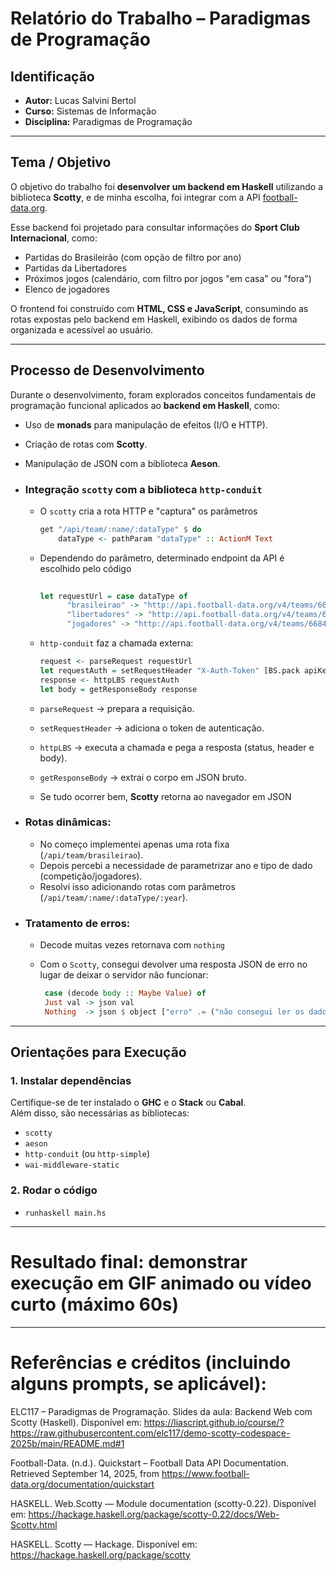 # Relatório do Trabalho – Paradigmas de Programação

## Identificação

- **Autor:** Lucas Salvini Bertol  
- **Curso:** Sistemas de Informação  
- **Disciplina:** Paradigmas de Programação  

---

## Tema / Objetivo

O objetivo do trabalho foi **desenvolver um backend em Haskell** utilizando a biblioteca **Scotty**, e de minha escolha, foi integrar com a API [football-data.org](https://www.football-data.org/).  

Esse backend foi projetado para consultar informações do **Sport Club Internacional**, como:  
- Partidas do Brasileirão (com opção de filtro por ano)  
- Partidas da Libertadores  
- Próximos jogos (calendário, com filtro por jogos "em casa" ou "fora")  
- Elenco de jogadores  

O frontend foi construído com **HTML, CSS e JavaScript**, consumindo as rotas expostas pelo backend em Haskell, exibindo os dados de forma organizada e acessível ao usuário.  

---

## Processo de Desenvolvimento

Durante o desenvolvimento, foram explorados conceitos fundamentais de programação funcional aplicados ao **backend em Haskell**, como:  
- Uso de **monads** para manipulação de efeitos (I/O e HTTP).  
- Criação de rotas com **Scotty**.  
- Manipulação de JSON com a biblioteca **Aeson**.  

- ### **Integração `scotty` com a biblioteca `http-conduit`**
    - O `scotty` cria a rota HTTP e "captura" os parâmetros
 
      ~~~haskell
      get "/api/team/:name/:dataType" $ do
          dataType <- pathParam "dataType" :: ActionM Text
      ~~~
      
    - Dependendo do parâmetro, determinado endpoint da API é escolhido pelo código
 
      ~~~haskell
    
      let requestUrl = case dataType of
            "brasileirao" -> "http://api.football-data.org/v4/teams/6684/matches?competitions=2013&season=2025"
            "libertadores" -> "http://api.football-data.org/v4/teams/6684/matches?competitions=2152&season=2025"
            "jogadores" -> "http://api.football-data.org/v4/teams/6684"
      ~~~ 

    - `http-conduit` faz a chamada externa:


       ~~~haskell
       request <- parseRequest requestUrl
       let requestAuth = setRequestHeader "X-Auth-Token" [BS.pack apiKey] request
       response <- httpLBS requestAuth
       let body = getResponseBody response
      ~~~
       
   - `parseRequest` → prepara a requisição.
   - `setRequestHeader` → adiciona o token de autenticação.
   - `httpLBS` → executa a chamada e pega a resposta (status, header e body).
   - `getResponseBody` → extrai o corpo em JSON bruto.
 
   - Se tudo ocorrer bem, **Scotty** retorna ao navegador em JSON

- ### **Rotas dinâmicas:**  
    - No começo implementei apenas uma rota fixa (`/api/team/brasileirao`).  
    - Depois percebi a necessidade de parametrizar ano e tipo de dado (competição/jogadores).  
    - Resolvi isso adicionando rotas com parâmetros (`/api/team/:name/:dataType/:year`).

- ### **Tratamento de erros:**
  - Decode muitas vezes retornava com `nothing`
  - Com o `Scotty`, consegui devolver uma resposta JSON de erro no lugar de deixar o servidor não funcionar:
 
    ~~~haskell
     case (decode body :: Maybe Value) of
     Just val -> json val
     Nothing  -> json $ object ["erro" .= ("não consegui ler os dados" :: String)]
    ~~~
---

## Orientações para Execução

### 1. Instalar dependências
Certifique-se de ter instalado o **GHC** e o **Stack** ou **Cabal**.  
Além disso, são necessárias as bibliotecas:  
- `scotty`  
- `aeson`  
- `http-conduit` (ou `http-simple`)  
- `wai-middleware-static`

### 2. Rodar o código
- `runhaskell main.hs`

---

# Resultado final: demonstrar execução em GIF animado ou vídeo curto (máximo 60s)

---

# Referências e créditos (incluindo alguns prompts, se aplicável): 

ELC117 – Paradigmas de Programação. Slides da aula: Backend Web com Scotty (Haskell). Disponível em: https://liascript.github.io/course/?https://raw.githubusercontent.com/elc117/demo-scotty-codespace-2025b/main/README.md#1

Football-Data. (n.d.). Quickstart – Football Data API Documentation. Retrieved September 14, 2025, from https://www.football-data.org/documentation/quickstart

HASKELL. Web.Scotty — Module documentation (scotty-0.22). Disponível em: https://hackage.haskell.org/package/scotty-0.22/docs/Web-Scotty.html

HASKELL. Scotty — Hackage. Disponível em: https://hackage.haskell.org/package/scotty

